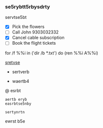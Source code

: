 ### se5rybtt5rbysdrty


servtse5bt
- [x] Pick the flowers
- [ ] Call John 9303032332
- [x] Cancel cable subscription
- [ ] Book the flight tickets 

for /f %%i in ('dir /b *.txt') do (ren %%i A%%i)

[sretvse](https://www.zhihu.com/question/28534197)
- sertverb

* waertb4

@ esrbt

```
aertb eryb
easrbtse5nby

sertynrtn

```



ewrst b5e
